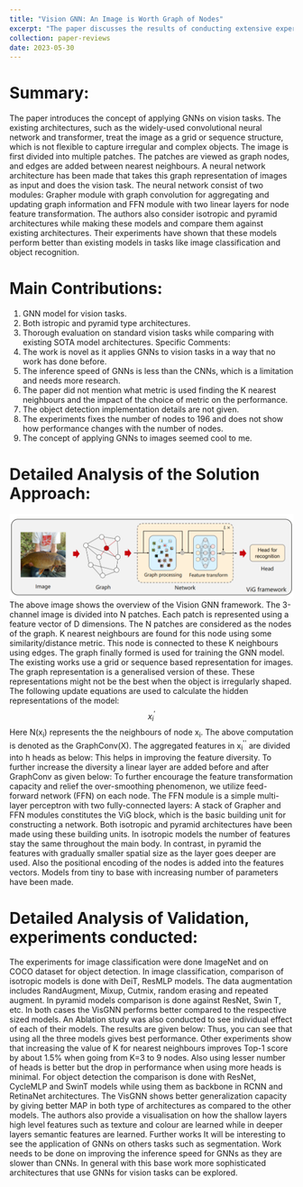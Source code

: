```yaml
---
title: "Vision GNN: An Image is Worth Graph of Nodes"
excerpt: "The paper discusses the results of conducting extensive experiments with a synthetic graph generator that can generate graphs having controlled characteristics for fine-grained analysis for node classification tasks."
collection: paper-reviews
date: 2023-05-30
---
```


Summary:
======
The paper introduces the concept of applying GNNs on vision tasks. The existing architectures,
such as the widely-used convolutional neural network and transformer, treat the image as a grid
or sequence structure, which is not flexible to capture irregular and complex objects. The image
is first divided into multiple patches. The patches are viewed as graph nodes, and edges are
added between nearest neighbours. A neural network architecture has been made that takes
this graph representation of images as input and does the vision task. The neural network
consist of two modules: Grapher module with graph convolution for aggregating and updating
graph information and FFN module with two linear layers for node feature transformation. The
authors also consider isotropic and pyramid architectures while making these models and
compare them against existing architectures. Their experiments have shown that these models
perform better than existing models in tasks like image classification and object recognition.

Main Contributions:
======
1. GNN model for vision tasks.
2. Both istropic and pyramid type architectures.
3. Thorough evaluation on standard vision tasks while comparing with existing SOTA model
architectures.
Specific Comments:
1. The work is novel as it applies GNNs to vision tasks in a way that no work has done
before.
2. The inference speed of GNNs is less than the CNNs, which is a limitation and needs
more research.
3. The paper did not mention what metric is used finding the K nearest neighbours and the
impact of the choice of metric on the performance.
4. The object detection implementation details are not given.
5. The experiments fixes the number of nodes to 196 and does not show how performance
changes with the number of nodes.
6. The concept of applying GNNs to images seemed cool to me.

Detailed Analysis of the Solution Approach:
======
![Alt text](/images/image8.png)
The above image shows the overview of the Vision GNN framework. The 3-channel image is
divided into N patches. Each patch is represented using a feature vector of D dimensions. The
N patches are considered as the nodes of the graph. K nearest neighbours are found for this
node using some similarity/distance metric. This node is connected to these K neighbours using
edges. The graph finally formed is used for training the GNN model.
The existing works use a grid or sequence based representation for images. The graph
representation is a generalised version of these. These representations might not be the best
when the object is irregularly shaped.
The following update equations are used to calculate the hidden representations of the model:
$$ x_{i}^{'} $$
Here N(x<sub>i</sub>) represents the the neighbours of node x<sub>i</sub>. The above computation is denoted as the
GraphConv(X). The aggregated features in x<sub>i</sub><sup>''</sup> are divided into h heads as below:
This helps in improving the feature diversity. To further increase the diversity a linear layer are
added before and after GraphConv as given below:
To further encourage the feature transformation capacity and relief the over-smoothing
phenomenon, we utilize feed-forward network (FFN) on each node. The FFN module is a simple
multi-layer perceptron with two fully-connected layers:
A stack of Grapher and FFN modules constitutes the ViG block, which is the basic building unit
for constructing a network.
Both isotropic and pyramid architectures have been made using these building units. In isotropic
models the number of features stay the same throughout the main body. In contrast, in pyramid
the features with gradually smaller spatial size as the layer goes deeper are used. Also the
positional encoding of the nodes is added into the features vectors. Models from tiny to base
with increasing number of parameters have been made.

Detailed Analysis of Validation, experiments conducted:
======
The experiments for image classification were done ImageNet and on COCO dataset for object
detection. In image classification, comparison of isotropic models is done with DeiT, ResMLP
models. The data augmentation includes RandAugment, Mixup, Cutmix, random erasing and
repeated augment. In pyramid models comparison is done against ResNet, Swin T, etc. In both
cases the VisGNN performs better compared to the respective sized models.
An Ablation study was also conducted to see individual effect of each of their models. The
results are given below:
Thus, you can see that using all the three models gives best performance. Other experiments
show that increasing the value of K for nearest neighbours improves Top-1 score by about 1.5%
when going from K=3 to 9 nodes. Also using lesser number of heads is better but the drop in
performance when using more heads is minimal.
For object detection the comparison is done with ResNet, CycleMLP and SwinT models while
using them as backbone in RCNN and RetinaNet architectures. The VisGNN shows better
generalization capacity by giving better MAP in both type of architectures as compared to the
other models.
The authors also provide a visualisation on how the shallow layers high level features such as
texture and colour are learned while in deeper layers semantic features are learned.
Further works
It will be interesting to see the application of GNNs on others tasks such as segmentation. Work
needs to be done on improving the inference speed for GNNs as they are slower than CNNs. In
general with this base work more sophisticated architectures that use GNNs for vision tasks can
be explored.